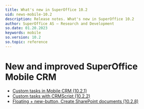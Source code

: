 ```yaml
---
title: What's new in SuperOffice 10.2
uid: news-mobile-10.2
description: Release notes. What's new in SuperOffice 10.2
author: SuperOffice AS – Research and Development
so.date: 01.20.2023
keywords: mobile
so.version: 10.2
so.topic: reference
---
```


# New and improved SuperOffice Mobile CRM

* [Custom tasks in Mobile CRM (10.2.1)][1]
* [Custom tasks with CRMScript (10.2.2)][2]
* [Floating + new-button, Create SharePoint documents (10.2.8)][3]

<!-- Referenced links-->
[1]: 10.2.1-update.md
[2]: 10.2.2-update.md
[3]: 10.2.3-update.md
